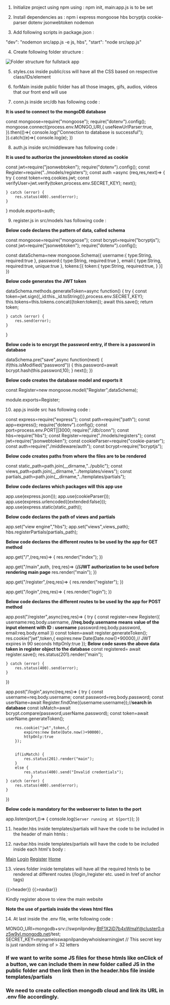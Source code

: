 1. Initialize project using npm using : npm init, main:app.js is to be set

2. Install dependencies as : npm i express mongoose hbs bcryptjs cookie-parser dotenv jsonwebtoken nodemon

3. Add following scripts in package.json : 

"dev": "nodemon src/app.js -e js, hbs",
"start": "node src/app.js"

4. Create following folder structure : 

![Folder structure for fullstack app](/images/full_stack_app_folders.PNG)


5. styles.css inside public/css will have all the CSS based on respective class/IDs/element

6. forMain inside public folder has all those images, gifs, audios, videos that our front end will use 

7. conn.js inside src/db has following code : 

**It is used to connect to the mongoDB database**

const mongoose=require("mongoose");
require("dotenv").config();
mongoose.connect(process.env.MONGO_URI,{
    useNewUrlParser:true,
    }).then(()=>{
    console.log("Connection to database is successful");
}).catch((e)=>{
    console.log(e);
})


8. auth.js inside src/middleware has following code : 

**It is used to authorize the jsnowebtoken stored as cookie**

const jwt=require("jsonwebtoken");
require("dotenv").config();
const Register=require("../models/registers");
const auth =async (req,res,next)=> {
    try {
        const token=req.cookies.jwt;
        const verifyUser=jwt.verify(token,process.env.SECRET_KEY);
        next();

    } catch (error) {
        res.status(400).send(error);        
    }
}
module.exports=auth;


9. register.js in src/models has following code :

**Below code declares the pattern of data, called schema**

const mongoose=require("mongoose");
const bcrypt=require("bcryptjs");
const jwt=require("jsonwebtoken");
require("dotenv").config();

const dataSchema=new mongoose.Schema({
    username:{
        type:String,
        required:true
    },
    password:{
        type:String,
        required:true
    },
    email:{
        type:String,
        required:true,
        unique:true
    },
    tokens:[{
        token:{
            type:String,
            required:true,
        }
    }]
})

**Below code generates the JWT token**

dataSchema.methods.generateToken=async function() {
    try {
        const token=jwt.sign({_id:this._id.toString()},process.env.SECRET_KEY);
        this.tokens=this.tokens.concat({token:token});
        await this.save();
        return token;

    } catch (error) {
        res.send(error);        
    }
}

**Below code is to encrypt the password entry, if there is a password in database**

dataSchema.pre("save",async function(next) {
    if(this.isModified("password")) {
    this.password=await bcrypt.hash(this.password,10);
    }
    next();
})

**Below code creates the database model and exports it**

const Register=new mongoose.model("Register",dataSchema);

module.exports=Register;



10. app.js inside src has following code : 

const express=require("express");
const path=require("path");
const app=express();
require("dotenv").config();
const port=process.env.PORT||3000;
require("./db/conn");
const hbs=require("hbs");
const Register=require("./models/registers");
const jwt=require("jsonwebtoken");
const cookieParser=require("cookie-parser");
const auth=require("./middleware/auth");
const bcrypt=require("bcryptjs");


**Below code creates paths from where the files are to be rendered**

const static_path=path.join(__dirname,"../public");
const views_path=path.join(__dirname,"../templates/views");
const partials_path=path.join(__dirname,"../templates/partials");


**Below code declares which packages will this app use**

app.use(express.json());
app.use(cookieParser());
app.use(express.urlencoded({extended:false}));
app.use(express.static(static_path));


**Below code declares the path of views and partials**

app.set("view engine","hbs");
app.set("views",views_path);
hbs.registerPartials(partials_path);


**Below code declares the different routes to be used by the app for GET method**

app.get("/",(req,res)=> {
    res.render("index");
})

app.get("/main",auth, (req,res)=> {**//JWT authorization to be used before rendering main page**
    res.render("main");
}) 

app.get("/register",(req,res)=> {
    res.render("register");
})

app.get("/login",(req,res)=> {
    res.render("login");
})


**Below code declares the different routes to be used by the app for POST method**

app.post("/register",async(req,res)=> {
    try {
        const register=new Register({
            username:req.body.username, 
            **//req.body.username means value of the input element with ID : username**
            password:req.body.password,
            email:req.body.email
        })
    const token=await register.generateToken();
    res.cookie("jwt",token,{
        expires:new Date(Date.now()+90000),// JWT expires in 90 seconds
        httpOnly:true
    });
    **Below code saves the above data taken in register object to the database** 
    const registered= await register.save();
    res.status(201).render("main");
 
    } catch (error) {
        res.status(400).send(error);
    }
})

app.post("/login",async(req,res)=> {
    try {
        const username=req.body.username;
        const password=req.body.password;
        const userName=await Register.findOne({username:username});//**search in database**
        const isMatch=await bcrypt.compare(password,userName.password);
        const token=await userName.generateToken();

        res.cookie("jwt",token,{
            expires:new Date(Date.now()+90000),
            httpOnly:true
        });


        if(isMatch) {
            res.status(201).render("main");
        }
        else {
            res.status(400).send("Invalid credentials");
               }
    } catch (error) {
        res.status(400).send(error);
    }
})


**Below code is mandatory for the webserver to listen to the port**

app.listen(port,()=> {
    console.log(`Server running at ${port}`);
}) 



11. header.hbs inside templates/partials will have the code to be included in the header of main htmls : 

<link rel="stylesheet" href="css/styles.css">


12. navbar.hbs inside templates/partials will have the code to be included inside each html's body : 

<div class="navbar">
    <a href="/main">Main</a>
    <a href="/login">Login</a>
    <a href="/register">Register</a>
    <a href="/">Home</a>
</div>



13. views folder inside templates will have all the required htmls to be rendered at different routes (/login,/register etc. used in href of anchor tags)

<!DOCTYPE html>
<html lang="en">
<head>
    <meta charset="UTF-8">
    <meta http-equiv="X-UA-Compatible" content="IE=edge">
    <meta name="viewport" content="width=device-width, initial-scale=1.0">
    <title>Document</title>
    {{>header}}
</head>
<body>
    {{>navbar}}
   <main class="index-main">
		<p>Kindly register above to view the main website</p>
	</main>
	
</body>
</html>

**Note the use of partials inside the views html files**



14. At last inside the .env file, write following code : 

MONGO_URI=mongodb+srv://swpnilpndey:BtF1X2jD7b4xWmaY@cluster0.qz5w9vl.mongodb.net/test;
SECRET_KEY=mynameisswapnilpandeywhoislearningjwt
// This secret key is just random string of > 32 letters

### If we want to write some JS files for these htmls like onClick of a button, we can include them in new folder called JS in the public folder and then link then in the header.hbs file inside templates/partials 

### We need to create collection mongodb cloud and link its URL in .env file accordingly. 





